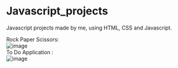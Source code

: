 # Javascript_projects
Javascript projects made by me, using HTML, CSS and Javascript.


Rock Paper Scissors:   
![image](https://user-images.githubusercontent.com/15194083/83962682-11d9e780-a8bd-11ea-9fd0-174eae2cd1d4.png)   
To Do Application :    
![image](https://user-images.githubusercontent.com/15194083/83962601-49945f80-a8bc-11ea-93bd-6b5ad3280f90.png)
